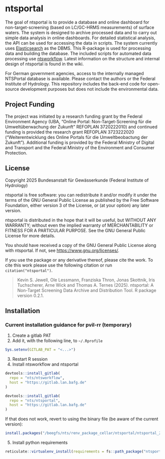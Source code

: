 
<!-- README.md is generated from README.Rmd. Please edit README.Rmd -->

# ntsportal

The goal of ntsportal is to provide a database and online dashboard for
non-target-screening (based on LC/GC-HRMS measurements) of surface
waters. The system is designed to archive processed data and to carry
out simple data analysis in online dashboards. For detailed statistical
analysis, the API can be used for accessing the data in scripts. The
system currently uses
[Elasticsearch](https://www.elastic.co/guide/en/elasticsearch/reference/current/index.html)
as the DBMS. This R-package is used for processing data and building the
database. The included scripts for automated data processing use
[ntsworkflow](https://github.com/bafg-bund/ntsworkflow). Latest
information on the structure and internal design of ntsportal is found
in the wiki.

For German government agencies, access to the internally managed
NTSPortal database is available. Please contact the authors or the
Federal Institute of Hydrology. This repository includes the back-end
code for open-source development purposes but does not include the
environmental data.

## Project Funding

The project was initiated by a research funding grant by the Federal
Environment Agency (UBA, “Online Portal: Non-Target-Screening für die
Umweltüberwachung der Zukunft” REFOPLAN 3720222010) and continued
funding is provided the research grant REFOPLAN 3723222020
(“Weiterentwicklung des Online Portals für die Umweltbeobactung der
Zukunft”). Additional funding is provided by the Federal Ministry of
Digital and Transport and the Federal Ministry of the Environment and
Consumer Protection.

## License

Copyright 2025 Bundesanstalt für Gewässerkunde (Federal Institute of
Hydrology)

ntsportal is free software: you can redistribute it and/or modify it
under the terms of the GNU General Public License as published by the
Free Software Foundation, either version 3 of the License, or (at your
option) any later version.

ntsportal is distributed in the hope that it will be useful, but WITHOUT
ANY WARRANTY; without even the implied warranty of MERCHANTABILITY or
FITNESS FOR A PARTICULAR PURPOSE. See the GNU General Public License for
more details.

You should have received a copy of the GNU General Public License along
with ntsportal. If not, see <https://www.gnu.org/licenses/>.

If you use the package or any derivative thereof, please cite the work.
To cite this work please use the following citation or run
`citation("ntsportal")`.

> Kevin S. Jewell, Ole Lessmann, Franziska Thron, Jonas Skottnik, Iris
> Tuchscherer, Arne Wick and Thomas A. Ternes (2025). ntsportal: A
> Non-Target Screening Data Archive and Distribution Tool. R package
> version 0.2.1.

## Installation

### Current installation guidance for pvil-rr (temporary)

1)  Create a gitlab PAT
2)  Add it, with the following line, to `~/.Rprofile`

``` r
Sys.setenv(GITLAB_PAT = "<...>")
```

3)  Restart R session
4)  Install ntsworkflow and ntsportal

``` r
devtools::install_gitlab(
  repo = "nts/ntsworkflow",
  host = "https://gitlab.lan.bafg.de"
)

devtools::install_gitlab(
  repo = "nts/ntsportal",
  host = "https://gitlab.lan.bafg.de"
)
```

If that does not work, revert to using the binary file (be aware of the
current version):

``` r
install.packages("/beegfs/nts/renv_package_cellar/ntsportal/ntsportal_25.1.tar.gz")
```

5)  Install python requirements

``` r
reticulate::virtualenv_install(requirements = fs::path_package("ntsportal", "pythonElasticComm", "requirements.txt"))
```

